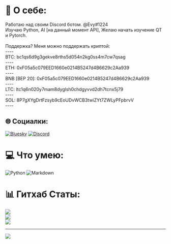 # 💫 О себе:
Работаю над своим Discord ботом. @Evy#1224<br>Изучаю Python, AI [на данный момент API], Желаю начать изучение QT и Pytorch.<br><br>Поддержка? Меня можно поддержать криптой:<br>----<br>BTC: bc1qs6d9g3gekve8rths5d054n2kg0ss4m7cw7qsag<br>----<br>ETH: 0xF05a5c079EED1660e0214B5247d4B6629c2Aa939<br>----<br>BNB [BEP 20]: 0xF05a5c079EED1660e0214B5247d4B6629c2Aa939<br>----<br>LTC: ltc1q6n020y7mam8dyglsh0chdgyvvd2dh7tcnx5j79<br>----<br>SOL: 8P7gXYgDrtFzsyb9cEoUDvWCB3twiZYt7ZWLyPFpbrvV<br>----


## 🌐 Социалки:
[![Bluesky](https://img.shields.io/badge/bluesky-0285FF?style=for-the-badge&logo=bluesky&logoColor=%23FFFFFF)](https://bsky.app/profile/thedevy.bsky.social) [![Discord](https://img.shields.io/badge/Discord-%237289DA.svg?logo=discord&logoColor=white)](https://discord.gg/f5c3Z9kWJc) 

# 💻 Что умею:
![Python](https://img.shields.io/badge/python-3670A0?style=for-the-badge&logo=python&logoColor=ffdd54) ![Markdown](https://img.shields.io/badge/markdown-%23000000.svg?style=for-the-badge&logo=markdown&logoColor=white)
# 📊 Гитхаб Статы:
![](https://github-readme-stats.vercel.app/api?username=devygh&theme=catppuccin_mocha&hide_border=false&include_all_commits=true&count_private=false)<br/>
![](https://nirzak-streak-stats.vercel.app/?user=devygh&theme=catppuccin_mocha&hide_border=false)<br/>
![](https://github-readme-stats.vercel.app/api/top-langs/?username=devygh&theme=catppuccin_mocha&hide_border=false&include_all_commits=true&count_private=false&layout=compact)

---
[![](https://visitcount.itsvg.in/api?id=devygh&icon=2&color=2)](https://visitcount.itsvg.in)


